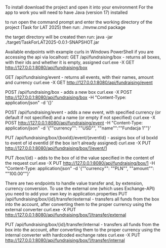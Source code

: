 To install download the project and open it into your environment
For the app to work you will need to have Java (version 17) installed

to run open the command prompt and enter the working directory of the project (Task for LAT 2025)
then run:
./mvnw.cmd package

the target directory will be created
then run:
java -jar ./target/TaskForLAT2025-0.0.1-SNAPSHOT.jar

Available endpoints with example curls in Windows PowerShell if you are accessing the api via localhost:
GET /api/fundraising/box - returns all boxes, with their ids and whether it is empty, assigned
curl.exe -X GET http://127.0.0.1:8080/api/fundraising/box

GET /api/fundraising/event - returns all events, with their names, amount and currency
curl.exe -X GET http://127.0.0.1:8080/api/fundraising/event

POST /api/fundraising/box - adds a new box
curl.exe -X POST http://127.0.0.1:8080/api/fundraising/box -H "Content-Type: application/json" -d '{}'

POST /api/fundraising/event - adds a new event, with specified currency (or default if not specified) and a name (or empty if not specified)
curl.exe -X POST http://127.0.0.1:8080/api/fundraising/event -H "Content-Type: application/json" -d '{""currency"": ""USD"", ""name"":""Fundacja 1""}'

PUT /api/fundraising/box/{boxId}/event/{eventId} - assigns box of id boxId to event of id eventId (if the box isn't already assigned)
curl.exe -X PUT http://127.0.0.1:8080/api/fundraising/box/1/event/1

PUT /box/{id} - adds to the box of id the value specified in the content of the request
curl.exe -X PUT http://127.0.0.1:8080/api/fundraising/box/1 -H "Content-Type: application/json" -d '{""currency"": ""PLN"", ""amount"": ""100.00""}'

There are two endpoints to handle value transfer and, by extension, currency conversion. To use the external one (which uses Exchange-API) you need to add your own key in application.properties
PUT /api/fundraising/box/{id}/transfer/external - transfers all funds from the box into the account, after converting them to the proper currency using the external converter
curl.exe -X PUT http://127.0.0.1:8080/api/fundraising/box/1/transfer/external

PUT /api/fundraising/box/{id}/transfer/internal - transfers all funds from the box into the account, after converting them to the proper currency using the internal converter with hardcoded exchange rates
curl.exe -X PUT http://127.0.0.1:8080/api/fundraising/box/1/transfer/internal
